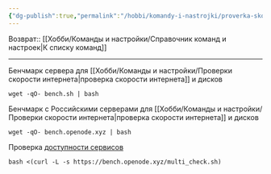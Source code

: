 ```yaml
---
{"dg-publish":true,"permalink":"/hobbi/komandy-i-nastrojki/proverka-skorosti-i-dostupnosti-servisov/"}
---
```


Возврат:: [[Хобби/Команды и настройки/Справочник команд и настроек\|К списку команд]]

---
Бенчмарк сервера для [[Хобби/Команды и настройки/Проверки скорости интернета\|проверка скорости интернета]] и дисков

```console
wget -qO- bench.sh | bash
```

Бенчмарк с Российскими серверами для [[Хобби/Команды и настройки/Проверки скорости интернета\|проверка скорости интернета]] и дисков

```console
wget -qO- bench.openode.xyz | bash
```

Проверка [доступности сервисов](https://github.com/lmc999/RegionRestrictionCheck)

```console
bash <(curl -L -s https://bench.openode.xyz/multi_check.sh)
```